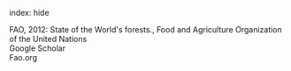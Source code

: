 index: hide

<div class="Citation">

  <div class="Citation-body">
    <div class="Citation-text">FAO, 2012: <span class="Article-bookTitle">State of the World's forests., </span>Food and Agriculture Organization of the United Nations</div>
    <div class="Citation-links">
      <div class="CitationLink" data-href="https://scholar.google.com/scholar?q=State+of+the+World%27s+forests.">
        <div class="CitationLink-icon CitationLink-Scholar"></div>
        <div class="CitationLink-text">Google Scholar</div>
      </div>
      <div class="CitationLink" data-href="http://www.fao.org/docrep/016/i3010e/i3010e00.htm">
        <div class="CitationLink-icon CitationLink-Publisher"></div>
        <div class="CitationLink-text">Fao.org</div>
      </div>
    </div>
  </div>
</div>


<div class="Citation-copy">

</div>